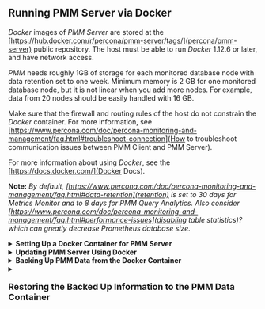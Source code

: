 ## Running PMM Server via Docker

*Docker* images of *PMM Server* are stored at the [https://hub.docker.com/r/percona/pmm-server/tags/](percona/pmm-server) public
repository. The host must be able to run *Docker* 1.12.6 or later, and have
network access.

*PMM* needs roughly 1GB of storage for each monitored database node with data
retention set to one week. Minimum memory is 2 GB for one monitored database
node, but it is not linear when you add more nodes.  For example, data from 20
nodes should be easily handled with 16 GB.

Make sure that the firewall and routing rules of the host do not constrain the
*Docker* container. For more information, see [https://www.percona.com/doc/percona-monitoring-and-management/faq.html#troubleshoot-connection](How to troubleshoot communication issues between PMM Client and PMM Server).

For more information about using *Docker*, see the [https://docs.docker.com/](Docker Docs).

**Note:** *By default, [https://www.percona.com/doc/percona-monitoring-and-management/faq.html#data-retention](retention) is set to 30 days for Metrics Monitor and to 8 days for PMM Query Analytics.  Also consider [https://www.percona.com/doc/percona-monitoring-and-management/faq.html#performance-issues](disabling table statistics)? which can greatly decrease Prometheus database size.*

<details>
  <summary><strong>Setting Up a Docker Container for PMM Server</strong></summary>

A Docker image is a collection of preinstalled software which enables running
a selected version of PMM Server on your computer. A Docker image is not run
directly. You use it to create a Docker container for your PMM Server. When
launched, the Docker container gives access to the whole functionality of
PMM.

The setup begins with pulling the required Docker image. Then, you proceed by
creating a special container for persistent PMM data. The last step is
creating and launching the PMM Server container.

### Pulling the PMM Server Docker Image

To pull the latest version from Docker Hub:

```bash
   $ docker pull percona/pmm-server:latest
```

This step is not required if you are running PMM Server for the first time.
However, it ensures that if there is an older version of the image tagged with
`latest` available locally, it will be replaced by the actual latest
version.

### Creating the pmm-data Container

To create a container for persistent PMM data, run the following command:

```bash
   $ docker create \
      -v /opt/prometheus/data \
      -v /opt/consul-data \
      -v /var/lib/mysql \
      -v /var/lib/grafana \
      --name pmm-data \
      percona/pmm-server:latest /bin/true
```

**Note:** *This container does not run, it simply exists to make sure you retain  all PMM data when you upgrade to a newer PMM Server image.  Do not remove or re-create this container, unless you intend to wipe out all PMM data and start over.*

The previous command does the following:

* The **docker create** command instructs the Docker daemon
  to create a container from an image.

* The `-v` options initialize data volumes for the container.

* The `--name` option assigns a custom name for the container
  that you can use to reference the container within a Docker network.
  In this case: `pmm-data`.

* `percona/pmm-server:latest` is the name and version tag of the image
  to derive the container from.

* `/bin/true` is the command that the container runs.

**Important:** *Make sure that the data volumes that you initialize with the `-v` option match those given in the example. PMM Server expects that those directories are bind mounted exactly as demonstrated.*

### Creating and Launching the PMM Server Container

To create and launch PMM Server in one command, use **docker run**:

```bash
   $ docker run -d \
      -p 80:80 \
      --volumes-from pmm-data \
      --name pmm-server \
      --restart always \
      percona/pmm-server:latest
```

This command does the following:

* The **docker run** command runs a new container based on the
  `percona/pmm-server:latest` image.

* The `-d` option starts the container in the background (detached mode).

* The `-p` option maps the port for accessing the PMM Server web UI.
  For example, if port **80** is not available,
  you can map the landing page to port 8080 using ``-p 8080:80``.

* The `-v` option mounts volumes
  from the `pmm-data` container (see [https://www.percona.com/doc/percona-monitoring-and-management/deploy/server/docker.setting-up.html#data-container](Creating the pmm-data Container)).

* The `--name` option assigns a custom name to the container
  that you can use to reference the container within the Docker network.
  In this case: ``pmm-server``.

* The `--restart` option defines the container's restart policy.
  Setting it to ``always`` ensures that the Docker daemon
  will start the container on startup
  and restart it if the container exits.

* `percona/pmm-server:latest` is the name and version tag of the image
  to derive the container from.

### Installing and using specific docker version

To install specific PMM Server version instead of the latest one, just put
desired version number after the colon. Also in this scenario it may be useful
to [https://www.percona.com/doc/percona-monitoring-and-management/glossary.option.html](prevent updating PMM Server via the web interface) with the `DISABLE_UPDATES` docker option.

For example, installing version 1.14.1 with disabled update button in the web
interface would look as follows:

```bash
   $ docker create \
      -v /opt/prometheus/data \
      -v /opt/consul-data \
      -v /var/lib/mysql \
      -v /var/lib/grafana \
      --name pmm-data \
      percona/pmm-server:1.14.1 /bin/true

   $ docker run -d \
      -p 80:80 \
      --volumes-from pmm-data \
      --name pmm-server \
      -e DISABLE_UPDATES=true \
      --restart always \
      percona/pmm-server:1.14.1
```

### Additional options

When running the PMM Server, you may pass additional parameters to the
**docker run** subcommand. All options that appear after the `-e` option
are the additional parameters that modify the way how PMM Server operates.

The section [https://www.percona.com/doc/percona-monitoring-and-management/glossary.option.html#pmm-glossary-pmm-server-additional-option](PMM Server Additional Options) lists all
supported additional options.

</details>

<details>
  <summary><strong>Updating PMM Server Using Docker</strong></summary>

To check the version of PMM Server, run **docker ps** on the host.

Run the following commands as root or by using the **sudo** command

```bash
   $ docker ps
   CONTAINER ID   IMAGE                      COMMAND                CREATED       STATUS             PORTS                               NAMES
   480696cd4187   percona/pmm-server:1.4.0   "/opt/entrypoint.sh"   4 weeks ago   Up About an hour   192.168.100.1:80->80/tcp, 443/tcp   pmm-server
```

The version number is visible in the Image column. For a Docker
container created from the image tagged `latest`, the Image column
contains `latest` and not the specific version number of PMM Server.

The information about the currently installed version of PMM Server is
available from the |srv.update.main.yml| file. You may extract the version
number by using the **docker exec** command:

```bash
   $ docker exec -it pmm-server head -1 /srv/update/main.yml
   # v1.5.3
```

To check if there exists a newer version of PMM Server,
visit [https://hub.docker.com/r/percona/pmm-server/tags/](percona/pmm-server).

.. _pmm.deploying.server.docker-container.renaming:

### Creating a backup version of the current pmm-server Docker container

You need to create a backup version of the current `pmm-server` container if
the update procedure does not complete successfully or if you decide not to
upgrade your PMM Server after trying the new version.

The **docker stop** command stops the currently running `pmm-server` container:

```bash
   $ docker stop pmm-server
```

The following command simply renames the current `pmm-server` container to
avoid name conflicts during the update procedure:

```bash
   $ docker rename pmm-server pmm-server-backup
```

### Pulling a new Docker Image

Docker images for all versions of PMM are available from
[https://hub.docker.com/r/percona/pmm-server/tags/](percona/pmm-server)
Docker repository.

When pulling a newer Docker image, you may either use a specific version
number or the `latest` image which always matches the highest version
number. 

This example shows how to pull a specific version:

```bash
   $ docker pull percona/pmm-server:1.5.0
```

This example shows how to pull the `--latest` version:
   
```bash
   $ docker pull percona/pmm-server:latest
```
   
### Creating a new Docker container based on the new image

After you have pulled a new version of PMM from the Docker repository, you can
use **docker run** to create a `pmm-server` container using the new image.

```bash
   $ docker run -d \
      -p 80:80 \
      --volumes-from pmm-data \
      --name pmm-server \
      --restart always \
      percona/pmm-server:latest
```

**Important:** *The PMM Server container must be stopped before attempting `docker run`.*

The **docker run** command refers to the pulled image as the last parameter. If
you used a specific version number when running **docker pull** (see
[https://www.percona.com/doc/percona-monitoring-and-management/deploy/server/docker.setting-up.html#pmm-server-docker-image-pulling](Pulling the PMM Server Docker Image)) replace `latest` accordingly.

Note that this command also refers to `pmm-data` as the value of
`--volumes-from` option. This way, your new version will continue to use the
existing data.

**Warning:** *Do not remove the `pmm-data` container when updating, if you want to keep all collected data.*

Check if the new container is running using **docker ps**.

```bash
   $ docker ps
   CONTAINER ID   IMAGE                      COMMAND                CREATED         STATUS         PORTS                               NAMES
   480696cd4187   percona/pmm-server:1.5.0   "/opt/entrypoint.sh"   4 minutes ago   Up 4 minutes   192.168.100.1:80->80/tcp, 443/tcp   pmm-server

```

Then, make sure that the PMM version has been updated (see [https://www.percona.com/doc/percona-monitoring-and-management/glossary.terminology.html#term-pmm-version](PMM
Version)) by checking the PMM Server web interface.

### Removing the backup container

After you have tried the features of the new version, you may decide to
continupe using it. The backup container that you have stored
([https://www.percona.com/doc/percona-monitoring-and-management/deploy/server/docker.upgrading.html#pmm-deploying-server-docker-container-renaming](Creating a backup version of the current pmm-server Docker container)) is no longer needed in this
case.

To remove this backup container, you need the **docker rm** command:

```bash
   $ docker rm pmm-server-backup
```

As the parameter to **docker rm**, supply the tag name of your backup container.

If, for whatever reason, you decide to keep using the old version, you just need
to stop and remove the new `pmm-server` container.

```bash
   $ docker stop pmm-server && docker rm pmm-server
```

Now, rename the `pmm-server-backup` to `pmm-server`
(see [https://www.percona.com/doc/percona-monitoring-and-management/deploy/server/docker.upgrading.html#pmm-deploying-server-docker-container-renaming](Creating a backup version of the current pmm-server Docker container)) and start it.

```bash
   $ docker start pmm-server
```

**Warning:** *Do not use the `docker run` command to start the container. The `docker.run` command creates and then runs a new container. To start a new container use the `docker start` command.*

</details>

<details>
  <summary><strong>Backing Up PMM Data from the Docker Container</strong></summary>

When PMM Server is run via docker, its data are stored in the `pmm-data`
container. To avoid data loss, you can extract the data and store outside of the
container.

This example demonstrates how to back up PMM data on the computer where the
docker container is run and then how to restore them.

To back up the information from `pmm-data`, you need to create a local
directory with essential sub folders and then run docker commands to copy
PMM related files into it.

1. Create a backup directory and make it the current working directory. In this
   example, we use *pmm-data-backup* as the directory name.

   ```bash
      $ mkdir pmm-data-backup; cd pmm-data-backup
   ```

2. Create the essential sub directories:

   ```bash
      $ mkdir -p opt/prometheus
      $ mkdir -p var/lib
   ```

Run the following commands as root or by using the **sudo** command

1. Stop the docker container:

   ```bash
      $ docker stop pmm-server
   ```

2. Copy data from the `pmm-data` container:

   ```bash
      $ docker cp pmm-data:/opt/prometheus/data opt/prometheus/
      $ docker cp pmm-data:/opt/consul-data opt/
      $ docker cp pmm-data:/var/lib/mysql var/lib/
      $ docker cp pmm-data:/var/lib/grafana var/lib/
   ```

Now, your PMM data are backed up and you can start PMM Server again:

   ```bash
      $ docker start pmm-server
   ```

</details>

<details>
  <summary><p style="font-size:1.25em;padding-bottom:0.5em;border-bottom:1px;"><strong>Restoring the Backed Up Information to the PMM Data Container</strong></p></summary>

If you have a backup copy of your `pmm-data` container, you can restore it
into a docker container. Start with renaming the existing PMM containers to
prevent data loss, create a new `pmm-data` container, and finally copy the
backed up information into the `pmm-data` container.

Run the following commands as root or by using the **sudo** command

1. Stop the running `pmm-server` container.

   ```bash
      $ docker stop pmm-server
   ```

2. Rename the `pmm-server` container to `pmm-server-backup`.

   ```bash
      $ docker rename pmm-server pmm-server-backup
   ```

3. Rename the `pmm-data` to `pmm-data-backup`

   ```bash
      $ docker rename pmm-data pmm-data-backup
   ```

4. Create a new `pmm-data` container

   ```bash
      $ docker create \
         -v /opt/prometheus/data \
         -v /opt/consul-data \
         -v /var/lib/mysql \
         -v /var/lib/grafana \
         --name pmm-data \
         percona/pmm-server:latest /bin/true
   ```
   
**important:** *The last step creates a new `pmm-data` container based on the `percona/pmm-server:latest` image. If you do not intend to use the `latest` tag, specify the exact version instead, such as `1.5.0`. You can find all available versions of `pmm-server` images at [https://hub.docker.com/r/percona/pmm-server/tags/](percona/pmm-server).*

Assuming that you have a backup copy of your `pmm-data`, created according
to the procedure described in the [https://www.percona.com/doc/percona-monitoring-and-management/deploy/server/docker.backing-up.html](Backing Up PMM Data from the Docker Container) section,
restore your data as follows:

1. Change the working directory to the directory that contains your `pmm-data` backup files.

   ```bash
      $ cd ~/pmm-data-backup
   ```

   **Note:** *This example assumes that the backup directory is found in your home directory.*

2. Copy data from your backup directory to the `pmm-data` container.

   ```bash
      $ docker cp opt/prometheus/data pmm-data:/opt/prometheus/
      $ docker cp opt/consul-data pmm-data:/opt/
      $ docker cp var/lib/mysql pmm-data:/var/lib/
      $ docker cp var/lib/grafana pmm-data:/var/lib/
   ```
 
3. Apply correct ownership to `pmm-data` files:

   ```bash
      $ docker run --rm --volumes-from pmm-data -it percona/pmm-server:latest chown -R pmm:pmm /opt/prometheus/data /opt/consul-data
      $ docker run --rm --volumes-from pmm-data -it percona/pmm-server:latest chown -R grafana:grafana /var/lib/grafana
      $ docker run --rm --volumes-from pmm-data -it percona/pmm-server:latest chown -R mysql:mysql /var/lib/mysql
   ```
 
4. Run (create and launch) a new `pmm-server` container:

   ```bash
      $ docker run -d \
         -p 80:80 \
         --volumes-from pmm-data \
         --name pmm-server \
         --restart always \
         percona/pmm-server:latest
   ```

To make sure that the new server is available run the |pmm-admin.check-network|
command from the computer where PMM Client is installed. |tip.run-this.root|.

```bash
   $ pmm-admin check-network
```

</details>

